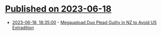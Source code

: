 # [Published on 2023-06-18](index.md)

* [2023-06-18, 18:35:00](https://soylentnews.org/article.pl?sid=23/06/17/0749245&from=rss) - [Megaupload Duo Plead Guilty in NZ to Avoid US Extradition](https://soylentnews.org/article.pl?sid=23/06/17/0749245&from=rss)
